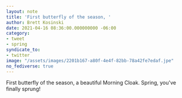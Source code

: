 ```yaml
---
layout: note
title: 'First butterfly of the season, '
author: Brett Kosinski
date: 2021-04-16 08:36:00.000000000 -06:00
category:
- tweet
- spring
syndicate_to:
- twitter
image: "/assets/images/2201b167-a80f-4e4f-82bb-78a42fe7edaf.jpe"
no_fediverse: true
---
```

First butterfly of the season, a beautiful Morning Cloak.  Spring, you've finally sprung!